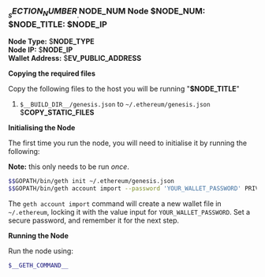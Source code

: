 ### $__SECTION_NUMBER__.$__NODE_NUM__ Node $__NODE_NUM__: $__NODE_TITLE__: $__NODE_IP__

**Node Type:** $__NODE_TYPE__  
**Node IP:** $__NODE_IP__  
**Wallet Address:** $__EV_PUBLIC_ADDRESS__  

**Copying the required files**

Copy the following files to the host you will be running "**$__NODE_TITLE__**"

1. `$__BUILD_DIR__/genesis.json` to `~/.ethereum/genesis.json`
$__COPY_STATIC_FILES__

**Initialising the Node**

The first time you run the node, you will need to initialise it by running
the following:

**Note:** this only needs to be run _once_.

```bash
$$GOPATH/bin/geth init ~/.ethereum/genesis.json
$$GOPATH/bin/geth account import --password 'YOUR_WALLET_PASSWORD' PRIVATE_KEY_FOR_$__EV_PUBLIC_ADDRESS__
```

The `geth account import` command will create a new wallet file in `~/.ethereum`,
locking it with the value input for `YOUR_WALLET_PASSWORD`. Set a secure password,
and remember it for the next step.

**Running the Node**

Run the node using:

```bash
$__GETH_COMMAND__
```
